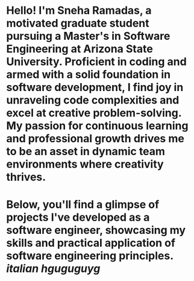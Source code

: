 # Hello! I'm Sneha Ramadas, a motivated graduate student pursuing a Master's in Software Engineering at Arizona State University. Proficient in coding and armed with a solid foundation in software development, I find joy in unraveling code complexities and excel at creative problem-solving. My passion for continuous learning and professional growth drives me to be an asset in dynamic team environments where creativity thrives.

# Below, you'll find a glimpse of projects I've developed as a software engineer, showcasing my skills and practical application of software engineering principles. *italian hguguguyg*
